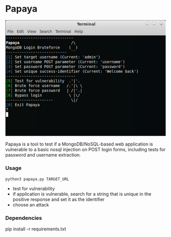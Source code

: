 # Papaya

![screenshot](screenshot.png)

Papaya is a tool to test if a MongoDB/NoSQL-based web application is vulnerable to a basic nosql injection on POST login forms, including tests for password and username extraction.

### Usage
```
python3 papaya.py TARGET_URL
```
- test for vulnerability
- if application is vulnerable, search for a string that is unique in the positive response and set it as the identifier
- choose an attack

### Dependencies

pip install -r requirements.txt
